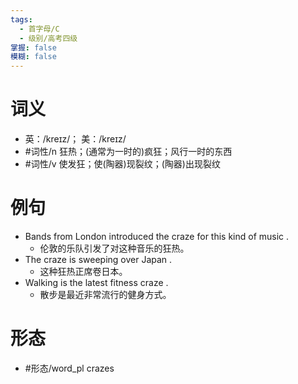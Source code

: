 ```yaml
---
tags:
  - 首字母/C
  - 级别/高考四级
掌握: false
模糊: false
---
```

# 词义
- 英：/kreɪz/； 美：/kreɪz/
- #词性/n  狂热；(通常为一时的)疯狂；风行一时的东西
- #词性/v  使发狂；使(陶器)现裂纹；(陶器)出现裂纹
# 例句
- Bands from London introduced the craze for this kind of music .
	- 伦敦的乐队引发了对这种音乐的狂热。
- The craze is sweeping over Japan .
	- 这种狂热正席卷日本。
- Walking is the latest fitness craze .
	- 散步是最近非常流行的健身方式。
# 形态
- #形态/word_pl crazes
